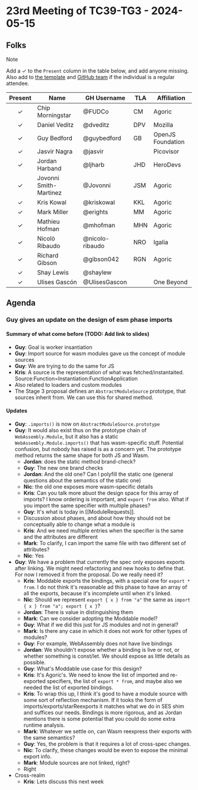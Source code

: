 # 23rd Meeting of TC39-TG3 - 2024-05-15

## Folks

> [!NOTE]
> Add a ✓ to the `Present` column in the table below, and add anyone missing. Also add to [the template](../template.md) and [GitHub team](https://github.com/orgs/tc39/teams/tg3) if the individual is a regular attendee.

| Present | Name                   | GH Username     | TLA | Affiliation       |
| :-----: | ---------------------- | --------------- | --- | ----------------- |
|    ✓    | Chip Morningstar       | @FUDCo          | CM  | Agoric            |
|    ✓    | Daniel Veditz          | @dveditz        | DPV | Mozilla           |
|    ✓    | Guy Bedford            | @guybedford     | GB  | OpenJS Foundation |
|    ✓    | Jasvir Nagra           | @jasvir         |     | Picovisor         |
|    ✓    | Jordan Harband         | @ljharb         | JHD | HeroDevs          |
|    ✓    | Jovonni Smith-Martinez | @Jovonni        | JSM | Agoric            |
|    ✓    | Kris Kowal             | @kriskowal      | KKL | Agoric            |
|    ✓    | Mark Miller            | @erights        | MM  | Agoric            |
|    ✓    | Mathieu Hofman         | @mhofman        | MHN | Agoric            |
|    ✓    | Nicolò Ribaudo         | @nicolo-ribaudo | NRO | Igalia            |
|    ✓    | Richard Gibson         | @gibson042      | RGN | Agoric            |
|    ✓    | Shay Lewis             | @shaylew        |     |                   |
|    ✓    | Ulises Gascón          | @UlisesGascon   |     | One Beyond        |

## Agenda

### Guy gives an update on the design of esm phase imports

#### Summary of what come before (TODO: Add link to slides)

- **Guy**: Goal is worker insantiation
- **Guy**: Import source for wasm modules gave us the concept of module sources
- **Guy**: We are trying to do the same for JS
- **Kris**: A source is the representation of what was fetched/instantaited. Source:Function=Instantiation:FunctionApplication
- Also related to loaders and custom modules
- The Stage 3 proposal defines an `AbstractModuleSource` prototype, that sources inherit from. We can use this for shared method.

#### Updates

- **Guy**: `.imports()` is now on `AbstractModuleSource.prototype`
- **Guy**: It would also exist thus on the prototype chain of `WebAssembly.Module`, but it also has a static `WebAssembly.Module.imports()` that has wasm-specific stuff. Potential confusion, but nobody has raised is as a concern yet. The prototype method returns the same shape for both JS and Wasm.
  - **Jordan**: does the static method brand-check?
  - **Guy**: The new one brand checks
  - **Jordan**: And the old one? Can I polyfill the static one (general questions about the semantics of the static one)
  - **Nic**: the old one exposes more wasm-specific details
  - **Kris**: Can you talk more abuot the design space for this array of imports? I know ordering is important, and `export from` also. What if you import the same specifier with multiple phases?
  - **Guy**: It's what is today in [[ModuleRequests]].
  - Discussion about phases, and about how they should not be conceptually able to change what a module is
  - **Kris**: And we need multiple entries when the specifier is the same and the attributes are different
  - **Mark**: To clarify, I can import the same file with two different set of attributes?
  - **Nic**: Yes
- **Guy**: We have a problem that currently the spec only exposes exports after linking. We might need refactoring and new hooks to define that. For now I removed it from the proposal. Do we really need it?
  - **Kris**: Moddable exports the bindings, with a special one for `export * from`. I do not think it's reasonable ad this phase to have an array of all the exports, because it's incomplete until when it's linked.
  - **Nic**: Should we represent `export { x } from "a"` the same as `import { x } from "a"; export { x }`?
  - **Jordan**: There is value in distinguishing them
  - **Mark**: Can we consider adopting the Moddable model?
  - **Guy**: What if we did this just for JS modules and not in general?
  - **Mark**: Is there any case in which it does not work for other types of modules?
  - **Guy**: For example, WebAssembly does not have live bindings
  - **Jordan**: We shouldn't expose whether a binding is live or not, or whether something is const/let. We should expose as little details as possible.
  - **Guy**: What's Moddable use case for this design?
  - **Kris**: It's Agoric's. We need to know the list of imported and re-exported specifiers, the list of `export * from`, and maybe also we needed the list of exported bindings.
  - **Kris**: To wrap this up, I think it's good to have a module source with some sort of reflection mechanism. If it tooks the form of imports/exports/starReexports it matches what we do in SES shim and suffices our needs. Bindings is more rigorous, and as Jordan mentions there is some potential that you could do some extra runtime analysis.
  - **Mark**: Whatever we settle on, can Wasm reexpress their exports with the same semantics?
  - **Guy**: Yes, the problem is that it requires a lot of cross-spec changes.
  - **Nic**: To clarify, these changes would be even to expose the minimal export info.
  - **Mark**: Module sources are not linked, right?
  - Right
- Cross-realm
  - **Kris**: Lets discuss this next week

